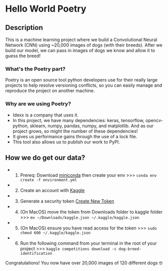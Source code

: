 # Hello World Poetry

## Description
This is a machine learning project where we build a Convolutional Neural Network (CNN)
using ~20,000 images of dogs (with their breeds). After we build our model, we can pass in images of dogs we know and allow it to guess the breed! 

### What's the Poetry part?
Poetry is an open source tool python developers use for their really large projects to help resolve versioning conflicts,
so you can easily manage and reproduce the project on another machine.

### Why are we using Poetry?
 - Idexx is a company that uses it.
 - In this project, we have many dependencies: keras, tensorflow, opencv-python, sklearn, numpy, pandas, numpy, and matplotlib. And as our project grows, so might the number of these dependencies!
 - It gives us performance gains through the use of a lock file.
 - This tool also allows us to publish our work to PyPI.

 ## How we do get our data?
 - 1) Prereq: Download [miniconda](https://docs.conda.io/projects/miniconda/en/latest/) then create your env >>> `conda env create -f environment.yml`
 - 2) Create an account with [Kaggle](https://www.kaggle.com/)
 - 3) Generate a security token [Create New Token](https://www.kaggle.com/settings)
 - 4) (On MacOS) move the token from Downloads folder to kaggle folder >>> `mv ~/Downloads/kaggle.json ~/.kaggle/kaggle.json`
 - 5) (On MacOS) ensure you have read access for the token >>> `sudo chmod 600 ~/.kaggle/kaggle.json`
 - 6) Run the following command from your terminal in the root of your project >>> `kaggle competitions download -c dog-breed-identification`

 Congratulations! You now have over 20,000 images of 120 different dogs 🤓